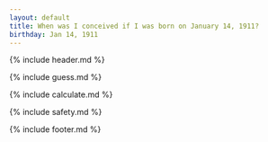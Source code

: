 ```yaml
---
layout: default
title: When was I conceived if I was born on January 14, 1911?
birthday: Jan 14, 1911
---
```


{% include header.md %}

{% include guess.md %}

{% include calculate.md %}

{% include safety.md %}

{% include footer.md %}



